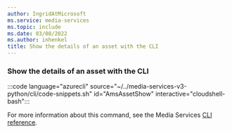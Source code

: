 ```yaml
---
author: IngridAtMicrosoft
ms.service: media-services
ms.topic: include
ms.date: 03/08/2022
ms.author: inhenkel
title: Show the details of an asset with the CLI
---
```


<!--Show the details of an asset-->

### Show the details of an asset with the CLI

:::code language="azurecli" source="~/../media-services-v3-python/cli/code-snippets.sh" id="AmsAssetShow" interactive="cloudshell-bash":::

For more information about this command, see the Media Services [CLI reference](/cli/azure/ams/asset?view=azure-cli-latest#az-ams-asset-show).
